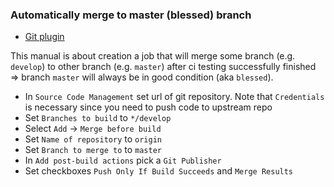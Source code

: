 ### Automatically merge to master (blessed) branch

* [Git plugin](https://wiki.jenkins-ci.org/display/JENKINS/Git+Plugin)

This manual is about creation a job that will merge some branch (e.g. `develop`) to other branch (e.g. `master`) after ci testing successfully finished => branch `master` will always be in good condition (aka `blessed`).

* In `Source Code Management` set url of git repository. Note that `Credentials` is necessary since
you need to push code to upstream repo
* Set `Branches to build` to `*/develop`
* Select `Add` -> `Merge before build`
* Set `Name of repository` to `origin`
* Set `Branch to merge to` to `master`
* In `Add post-build actions` pick a `Git Publisher`
* Set checkboxes `Push Only If Build Succeeds` and `Merge Results`